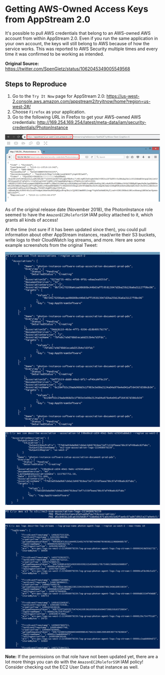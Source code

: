 # Getting AWS-Owned Access Keys from AppStream 2.0
It's possible to pull AWS credentials that belong to an AWS-owned AWS account from within AppStream 2.0. Even if you run the same application in your own account, the keys will still belong to AWS because of how the service works. This was reported to AWS Security multiple times and every time it was confirmed to be working as intended.

**Original Source:** https://twitter.com/SpenGietz/status/1062045349005549568

## Steps to Reproduce
1. Go to the `Try It Now` page for AppStream 2.0: https://us-west-2.console.aws.amazon.com/appstream2/tryitnow/home?region=us-west-2#/
2. Choose `Firefox` as your application.
3. Go to the following URL in Firefox to get your AWS-owned AWS credentials: http://169.254.169.254/latest/meta-data/iam/security-credentials/PhotonInstance  

![Getting the AWS credentials from Firefox](./images/GettingCredentials.jpg)

As of the original release date (November 2018), the PhotonInstance role seemed to have the `AmazonEC2RoleforSSM` IAM policy attached to it, which grants all kinds of access!  

At the time (not sure if it has been updated since then), you could pull information about other AppStream instances, read/write their S3 buckets, write logs to their CloudWatch log streams, and more. Here are some example screenshots from the original Tweet:  

![aws ssm list-associations](./images/SSMListAssociations.jpg)  

![aws ssm describe-association](./images/SSMDescribeAssociation.jpg)  

![aws s3 ls s3://](./images/S3ls.jpg)  

![aws logs describe-log-streams](./images/LogsDescribeLogStreams.jpg)  

**Note:** If the permissions on that role have not been updated yet, there are a lot more things you can do with the `AmazonEC2RoleforSSM` IAM policy! Consider checking out the EC2 User Data of that instance as well.  
